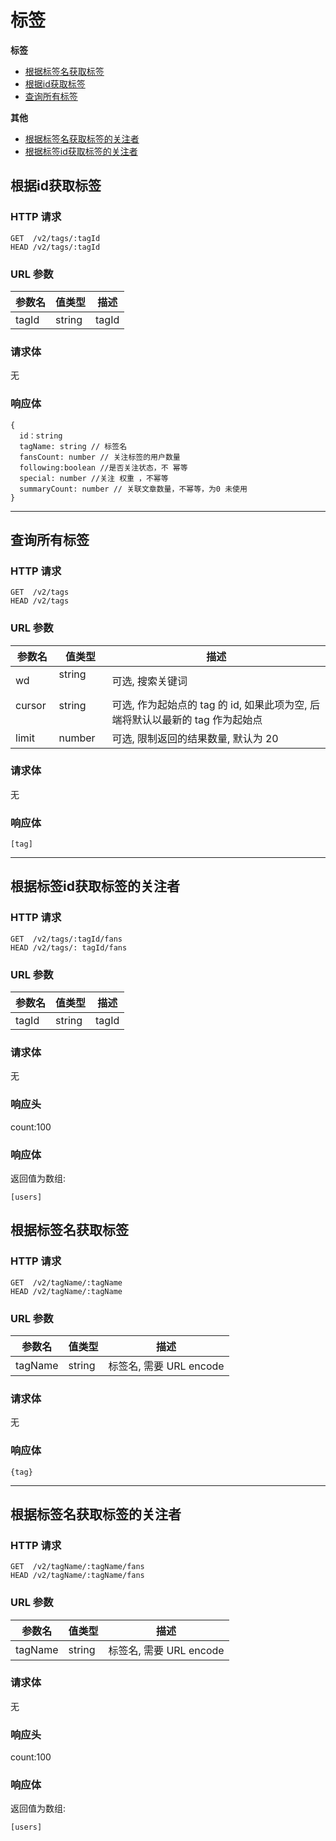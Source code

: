 # 标签

**标签**

* [根据标签名获取标签](#根据标签名获取标签)
* [根据id获取标签](#根据id获取标签)
* [查询所有标签](#查询所有标签)

**其他**

* [根据标签名获取标签的关注者](#根据标签名获取标签的关注者)
* [根据标签id获取标签的关注者](#根据标签id获取标签的关注者)

## 根据id获取标签

### HTTP 请求

```
GET  /v2/tags/:tagId
HEAD /v2/tags/:tagId
```

### URL 参数

参数名     | 值类型      | 描述
--------- | ---------- | -------------------------------------------------------
tagId  | string     | tagId

### 请求体

无

### 响应体

```
{
  id：string
  tagName: string // 标签名
  fansCount: number // 关注标签的用户数量
  following:boolean //是否关注状态，不 幂等
  special: number //关注 权重 ，不幂等
  summaryCount: number // 关联文章数量，不幂等，为0 未使用
}
```

---
## 查询所有标签

### HTTP 请求

```
GET  /v2/tags
HEAD /v2/tags
```

### URL 参数

参数名     | 值类型          | 描述
--------- | -------------- | ------------------------------------------------------
wd        |string          | 可选, 搜索关键词
cursor    | string         | 可选, 作为起始点的 tag 的 id, 如果此项为空, 后端将默认以最新的 tag 作为起始点
limit     | number         | 可选, 限制返回的结果数量, 默认为 20

### 请求体

无

### 响应体

```
[tag]
```

---


## 根据标签id获取标签的关注者

### HTTP 请求

```
GET  /v2/tags/:tagId/fans
HEAD /v2/tags/: tagId/fans
```

### URL 参数

参数名   | 值类型    | 描述
-------- | --------- | ----------------------------
tagId  | string    | tagId

### 请求体

无

### 响应头

count:100

### 响应体

返回值为数组:

```
[users]
```


## 根据标签名获取标签

### HTTP 请求

```
GET  /v2/tagName/:tagName
HEAD /v2/tagName/:tagName
```

### URL 参数

参数名     | 值类型      | 描述
--------- | ---------- | -------------------------------------------------------
tagName  | string     | 标签名, 需要 URL encode

### 请求体

无

### 响应体

```
{tag}
```

---

## 根据标签名获取标签的关注者

### HTTP 请求

```
GET  /v2/tagName/:tagName/fans
HEAD /v2/tagName/:tagName/fans
```

### URL 参数

参数名   | 值类型    | 描述
-------- | --------- | ----------------------------
tagName  | string    | 标签名, 需要 URL encode


### 请求体

无

### 响应头

count:100

### 响应体

返回值为数组:

```
[users]
```

